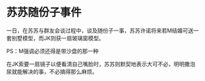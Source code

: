 # 苏苏随份子事件

一日，在苏苏与群友会谈过程中，谈及随份子一事，苏苏许诺将来若M结婚可送一套别墅模型，而JK则获一扇玻璃窗模型。

PS：M强调必须还得是带沙盘的那一种

在JK索要一扇镜子以便看清自己嘴脸时，苏苏则默契地表示大可不必，明明撒泡尿就能解决的事，不必搞得那么麻烦。